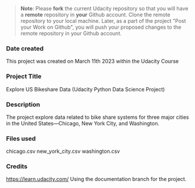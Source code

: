 >**Note**: Please **fork** the current Udacity repository so that you will have a **remote** repository in **your** Github account. Clone the remote repository to your local machine. Later, as a part of the project "Post your Work on Github", you will push your proposed changes to the remote repository in your Github account.

### Date created
This project was created on March 11th 2023 within the Udacity Course

### Project Title
Explore US Bikeshare Data (Udacity Python Data Science Project)

### Description
The project explore data related to bike share systems for three major cities in the United States—Chicago, New York City, and Washington.

### Files used
chicago.csv
new_york_city.csv
washington.csv

### Credits
https://learn.udacity.com/
Using the documentation branch for the project.

